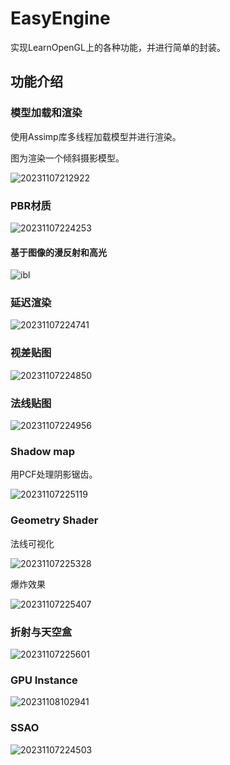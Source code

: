 # EasyEngine
实现LearnOpenGL上的各种功能，并进行简单的封装。 
## 功能介绍
### 模型加载和渲染

使用Assimp库多线程加载模型并进行渲染。

图为渲染一个倾斜摄影模型。

![20231107212922](https://cdn.jsdelivr.net/gh/Magic0Conch/gallery/blogs/pictures/20231107212922.png)


### PBR材质
![20231107224253](https://cdn.jsdelivr.net/gh/Magic0Conch/gallery/blogs/pictures/20231107224253.png)

#### 基于图像的漫反射和高光
![ibl](https://cdn.jsdelivr.net/gh/Magic0Conch/gallery/blogs/pictures/ibl.png)

### 延迟渲染
![20231107224741](https://cdn.jsdelivr.net/gh/Magic0Conch/gallery/blogs/pictures/20231107224741.png)

### 视差贴图
![20231107224850](https://cdn.jsdelivr.net/gh/Magic0Conch/gallery/blogs/pictures/20231107224850.png)

### 法线贴图
![20231107224956](https://cdn.jsdelivr.net/gh/Magic0Conch/gallery/blogs/pictures/20231107224956.png)

### Shadow map
用PCF处理阴影锯齿。

![20231107225119](https://cdn.jsdelivr.net/gh/Magic0Conch/gallery/blogs/pictures/20231107225119.png)

### Geometry Shader
法线可视化

![20231107225328](https://cdn.jsdelivr.net/gh/Magic0Conch/gallery/blogs/pictures/20231107225328.png)

爆炸效果

![20231107225407](https://cdn.jsdelivr.net/gh/Magic0Conch/gallery/blogs/pictures/20231107225407.png)

### 折射与天空盒
![20231107225601](https://cdn.jsdelivr.net/gh/Magic0Conch/gallery/blogs/pictures/20231107225601.png)


### GPU Instance
![20231108102941](https://cdn.jsdelivr.net/gh/Magic0Conch/gallery/blogs/pictures/20231108102941.png)

### SSAO
![20231107224503](https://cdn.jsdelivr.net/gh/Magic0Conch/gallery/blogs/pictures/20231107224503.png)


